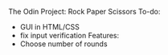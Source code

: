 The Odin Project: Rock Paper Scissors
To-do: 
* GUI in HTML/CSS
* fix input verification
Features:
* Choose number of rounds
